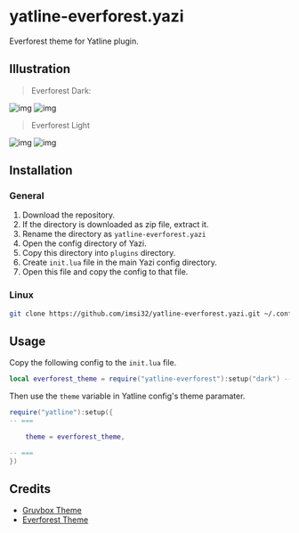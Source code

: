 # yatline-everforest.yazi
Everforest theme for Yatline plugin.

## Illustration
> Everforest Dark:

![img](https://github.com/user-attachments/assets/b1162045-e60f-493f-b90f-f02b86c991f5)
![img](https://github.com/user-attachments/assets/16835e2f-03e4-42c1-a12a-62da923a7654)

> Everforest Light

![img](https://github.com/user-attachments/assets/f1c6acee-b806-46e0-a1e7-ffd6eb4df3cc)
![img](https://github.com/user-attachments/assets/1d2577ff-755e-48b0-9775-5f91b7f9b8cb)

## Installation

### General
1) Download the repository.
2) If the directory is downloaded as zip file, extract it.
3) Rename the directory as `yatline-everforest.yazi`
4) Open the config directory of Yazi.
5) Copy this directory into `plugins` directory.
6) Create `init.lua` file in the main Yazi config directory.
7) Open this file and copy the config to that file.

### Linux
``` bash
git clone https://github.com/imsi32/yatline-everforest.yazi.git ~/.config/yazi/plugins/yatline-everforest.yazi
```

## Usage
Copy the following config to the `init.lua` file.
``` lua
local everforest_theme = require("yatline-everforest"):setup("dark") -- or "light"
```
Then use the `theme` variable in Yatline config's theme paramater.
``` lua
require("yatline"):setup({
-- ===

	theme = everforest_theme,

-- ===
})
```

## Credits
- [Gruvbox Theme](https://github.com/morhetz/gruvbox)
- [Everforest Theme](https://github.com/sainnhe/everforest)
